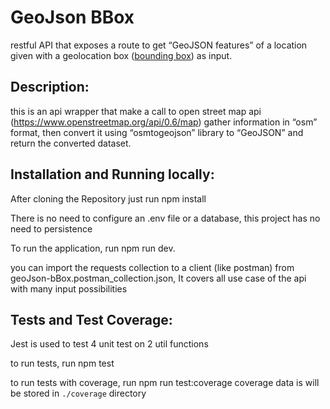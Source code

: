 # GeoJson BBox

restful API that exposes a route to get “GeoJSON features” of a location given with a geolocation box ([bounding box](https://wiki.openstreetmap.org/wiki/Bounding_Box)) as input.

## Description:

this is an api wrapper that make a call to open street map api (https://www.openstreetmap.org/api/0.6/map) gather information in “osm” format, then convert it using “osmtogeojson” library to “GeoJSON” and return the converted dataset.

## Installation and Running locally:

After cloning the Repository just run npm install

There is no need to configure an .env file or a database, this project has no need to persistence

To run the application, run
npm run dev.

you can import the requests collection to a client (like postman) from geoJson-bBox.postman_collection.json, It covers all use case of the api with many input possibilities

## Tests and Test Coverage:

Jest is used to test 4 unit test on 2 util functions

to run tests, run
npm test

to run tests with coverage, run
npm run test:coverage
coverage data is will be stored in `./coverage` directory

